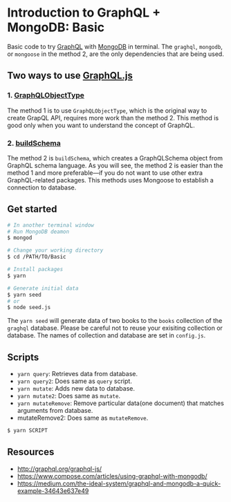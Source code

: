 # Introduction to GraphQL + MongoDB: Basic

Basic code to try [GraphQL](http://graphql.org/) with [MongoDB](https://www.mongodb.com/) in terminal. The  `graghql`, `mongodb`, or  `mongoose` in the method 2, are the only dependencies that are being used.

## Two ways to use [GraphQL.js](http://graphql.org/graphql-js/)

### 1. [GraphQLObjectType](http://graphql.org/graphql-js/type/#graphqlobjecttype)

The method 1 is to use `GraphQLObjectType`, which is the original way to create GrapQL API, requires more work than the method 2. This method is good only when you want to understand the concept of GraphQL.

### 2. [buildSchema](http://graphql.org/graphql-js/utilities/#buildschema)

The method 2 is `buildSchema`, which creates a GraphQLSchema object from GraphQL schema language. As you will see, the method 2 is easier than the method 1 and more preferable—if you do not want to use other extra GraphQL-related packages.
This methods uses Mongoose to establish a connection to database.

## Get started

```bash
# In another terminal window
# Run MongoDB deamon
$ mongod

# Change your working directory
$ cd /PATH/TO/Basic

# Install packages
$ yarn

# Generate initial data
$ yarn seed
# or
$ node seed.js
```

The `yarn seed` will generate data of two books to the `books` collection of the `graghql` database. Please be careful not to reuse your exisiting collection or database. The names of collection and database are set in `config.js`.

## Scripts

- `yarn query`: Retrieves data from database.
- `yarn query2`: Does same as `query` script.
- `yarn mutate`: Adds new data to database.
- `yarn mutate2`: Does same as `mutate`.
- `yarn mutateRemove`: Remove particular data(one document) that matches arguments from database.
- mutateRemove2: Does same as `mutateRemove`.

```bash
$ yarn SCRIPT
```

## Resources
- http://graphql.org/graphql-js/
- https://www.compose.com/articles/using-graphql-with-mongodb/
- https://medium.com/the-ideal-system/graphql-and-mongodb-a-quick-example-34643e637e49